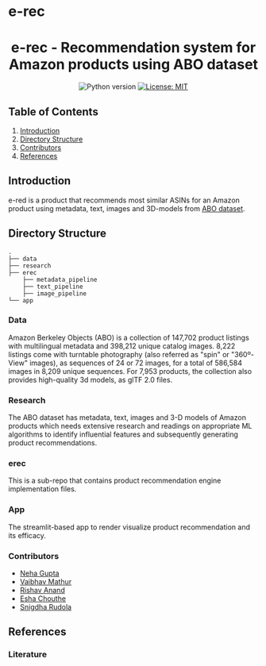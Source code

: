 # e-rec

<h1 align="center">e-rec - Recommendation system for Amazon products using ABO dataset</h1>

<div align="center">
 
![Python version](https://img.shields.io/badge/python-3.9+-blue.svg)
[![License: MIT](https://img.shields.io/badge/License-MIT-yellow.svg)](https://opensource.org/licenses/MIT)

</div>

## Table of Contents

1. [Introduction](#introduction)
1. [Directory Structure](#directory-structure)
1. [Contributors](#contributors)
1. [References](#references)

## Introduction
e-red is a product that recommends most similar ASINs for an Amazon product using metadata, text, images and 3D-models from [ABO dataset](https://amazon-berkeley-objects.s3.us-east-1.amazonaws.com/index.html).


## Directory Structure

```
.
├── data
├── research
├── erec
    ├── metadata_pipeline
    ├── text_pipeline
    ├── image_pipeline
└── app
```

### Data

Amazon Berkeley Objects (ABO) is a collection of 147,702 product listings with multilingual metadata and 398,212 unique catalog images. 8,222 listings come with turntable photography (also referred as "spin" or "360º-View" images), as sequences of 24 or 72 images, for a total of 586,584 images in 8,209 unique sequences. For 7,953 products, the collection also provides high-quality 3d models, as glTF 2.0 files.

### Research

The ABO dataset has metadata, text, images and 3-D models of Amazon products which needs extensive research and readings on appropriate ML algorithms to identify influential features and subsequently generating product recommendations.

### erec

This is a sub-repo that contains product recommendation engine implementation files.

### App

The streamlit-based app to render visualize product recommendation and its efficacy.

### Contributors

* [Neha Gupta](https://github.com/guptaneha92)
* [Vaibhav Mathur]()
* [Rishav Anand]()
* [Esha Chouthe]()
* [Snigdha Rudola]()

## References

### Literature


